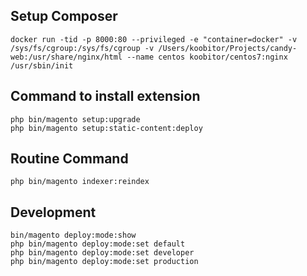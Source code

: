 ## Setup Composer
```
docker run -tid -p 8000:80 --privileged -e "container=docker" -v /sys/fs/cgroup:/sys/fs/cgroup -v /Users/koobitor/Projects/candy-web:/usr/share/nginx/html --name centos koobitor/centos7:nginx /usr/sbin/init
```

## Command to install extension
```
php bin/magento setup:upgrade
php bin/magento setup:static-content:deploy
```

## Routine Command
```
php bin/magento indexer:reindex
```

## Development
```
bin/magento deploy:mode:show
php bin/magento deploy:mode:set default
php bin/magento deploy:mode:set developer
php bin/magento deploy:mode:set production
```